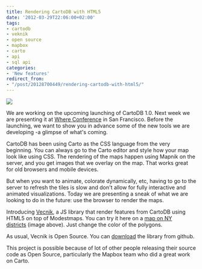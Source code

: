 ```yaml
---
title: Rendering CartoDB with HTML5
date: '2012-03-29T22:06:00+02:00'
tags:
- cartodb
- veknik
- open source
- mapbox
- carto
- api
- sql api
categories:
- 'New features'
redirect_from:
- "/post/20128700449/rendering-cartodb-with-html5/"
---
```


<img src="http://cartodb.s3.amazonaws.com/tumblr/posts/nyc_distrincts_vecnik.png"/>

We are working on the upcoming launching of CartoDB 1.0. Next week we are presenting it at <a href="http://whereconf.com/where2012/public/schedule/detail/22820">Where Conference</a> in San Francisco. Before the launching, we want to show you in advance some of the new tools we are developing -a glimpse of what's coming.  

CartoDB has been using Carto as the CSS language from the very beginning. You can always go to the Carto editor and style how your map look like using CSS. The rendering of the maps happen using Mapnik on the server, and you get images that we overlay on the map. That works great for old browsers and mobile devices.

But when you want to animate, colorate dynamically, etc, having to go to the server to refresh the tiles is slow and don't allow for fully interactive and animated visualizations. Today we are presenting a sneak of what we are looking to do in the future: use the browser to render the maps. 

Introducing <a href="https://github.com/Vizzuality/VECNIK">Vecnik</a>, a JS library that render features from CartoDB using HTML5 on top of Modestmaps. You can try it here on a <a href="http://vizzuality.github.com/VECNIK/examples/ny_districts_animated.html#12/40.6692/-73.9855">map on NY districts</a> (image above). Just change the color of the polygons. 

As usual, Vecnik is Open Source. You can <a href="https://github.com/Vizzuality/VECNIK">download</a> the library from github.

This project is possible because of lot of other people releasing their source code as Open Source, particularly the Mapbox team who did a great work on Carto.
